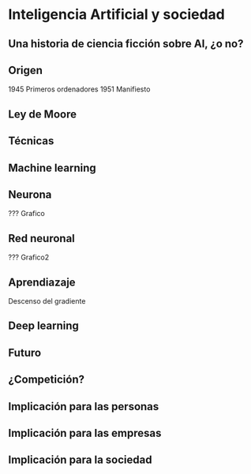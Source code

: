 # Inteligencia Artificial y sociedad

## Una historia de ciencia ficción sobre AI, ¿o no?

## Origen
1945 Primeros ordenadores
1951 Manifiesto

## Ley de Moore
<script>
  for (i=0;i<64;i++) document.write(Math.pow(2,i) + "<br>");
</script>
                     
## Técnicas


## Machine learning

## Neurona

???
Grafico

## Red neuronal

???
Grafico2

## Aprendiazaje
Descenso del gradiente

## Deep learning


## Futuro

## ¿Competición?

## Implicación para las personas

## Implicación para las empresas

## Implicación para la sociedad
